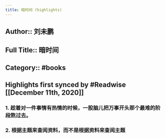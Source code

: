 ```yaml
---
title: 暗时间 (highlights)
---
```


## Author:: 刘未鹏

## Full Title:: 暗时间

## Category:: #books

## Highlights first synced by #Readwise [[December 11th, 2020]]
### 1. 趁着对一件事情有热情的时候，一股脑儿把万事开头那个最难的阶段熬过去。 

### 2. 根据主题来查阅资料，而不是根据资料来查阅主题 
